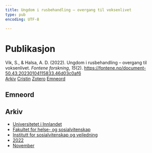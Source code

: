 ```yaml
---
title: Ungdom i rusbehandling – overgang til voksenlivet
type: pub
encoding: UTF-8

---
```

<h1>Publikasjon</h1>
<article id="csl-bib-container-PMPA4KYT" class="csl-bib-container">
  <div class="csl-bib-body"> <div class="csl-entry">Vik, S., &#38; Halsa, A. D. (2022). Ungdom i rusbehandling – overgang til voksenlivet. <i>Fontene forskning</i>, <i>15</i>(2). <a href="https://fontene.no/document-50.43.20230104115833.46d03c0af6">https://fontene.no/document-50.43.20230104115833.46d03c0af6</a></div> </div>
  <div class="csl-bib-buttons">
    <a href="#taxonomy-article-PMPA4KYT" alt="archive" class="csl-bib-button">Arkiv</a>
    <a href="https://app.cristin.no/results/show.jsf?id=2080940" alt="Cristin" class="csl-bib-button">Cristin</a>
    <a href="http://zotero.org/groups/5881554/items/PMPA4KYT" alt="Zotero" class="csl-bib-button">Zotero</a>
    <a href="#keywords-article-PMPA4KYT" alt="keywords" class="csl-bib-button">Emneord</a>
  </div>
  <div id="csl-bib-meta-container-PMPA4KYT"></div>
</article>
<div id="csl-bib-meta-PMPA4KYT" class="csl-bib-meta">
  <article id="keywords-article-PMPA4KYT" class="keywords-article">
    <h1>Emneord</h1>
    
  </article>
  <article id="taxonomy-article-PMPA4KYT" class="taxonomy-article">
    <h1>Arkiv</h1>
    <ul>
      <li>
        <a href="/nn/archive/?key=3DCRN523">Universitetet i Innlandet</a>
      </li>
      <li>
        <a href="/nn/archive/?key=IDKFS3MX">Fakultet for helse- og sosialvitenskap</a>
      </li>
      <li>
        <a href="/nn/archive/?key=CU4VFGCV">Institutt for sosialvitenskap og veiledning</a>
      </li>
      <li>
        <a href="/nn/archive/?key=7UTH2T35">2022</a>
      </li>
      <li>
        <a href="/nn/archive/?key=YN9FA8HE">November</a>
      </li>
    </ul>
  </article>
</div>
